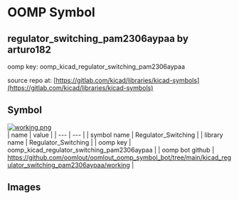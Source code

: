 # OOMP Symbol  
## regulator_switching_pam2306aypaa  by arturo182  
  
oomp key: oomp_kicad_regulator_switching_pam2306aypaa  
  
source repo at: [https://gitlab.com/kicad/libraries/kicad-symbols](https://gitlab.com/kicad/libraries/kicad-symbols)  
## Symbol  
  
[![working.png](working_600.png)](working.png)  
| name | value | 
| --- | --- | 
| symbol name | Regulator_Switching | 
| library name | Regulator_Switching | 
| oomp key | oomp_kicad_regulator_switching_pam2306aypaa | 
| oomp bot github | https://github.com/oomlout/oomlout_oomp_symbol_bot/tree/main/kicad_regulator_switching_pam2306aypaa/working | 
## Images  

